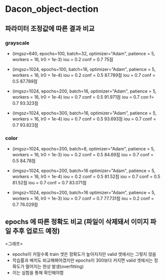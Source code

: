 # Dacon_object-dection

## 파라미터 조정값에 따른 결과 비교
### grayscale
+ (imgsz=640, epochs=100, batch=32, optimizer="Adam", patience = 5, workers = 16, lr0 = 1e-3)
iou = 0.2 conf = 0.7 75점

+ (imgsz=1024, epochs=100, batch=16, optimizer="Adam", patience = 5, workers = 16, lr0 = 1e-4)
iou = 0.2 conf = 0.5 87.789점
iou = 0.7 conf = 0.5 87.789점

+ (imgsz=1024, epochs=200, batch=16, optimizer="Adam", patience = 5, workers = 16, lr0 = 1e-4)
iou = 0.7 conf = 0.5 91.971점
iou = 0.7 con f= 0.7 93.323점

+ (imgsz=1024, epochs=300, batch=16, optimizer="Adam", patience = 5, workers = 16, lr0 = 1e-4)
iou = 0.7 conf = 0.5 93.693점
iou = 0.7 conf = 0.7 93.823점

### color
+ (imgsz=1024, epochs=200, batch=8, optimizer="Adam", patience = 5, workers = 16, lr0 = 1e-3)
iou = 0.2 conf = 0.5 84.69점
iou = 0.7 conf = 0.5 84.78점

+ (imgsz=1024, epochs=200, batch=16 optimizer="Adam", patience = 5, workers = 16, lr0 = 1e-4)
iou = 0.2 conf = 0.5 81.52점
iou = 0.7 conf = 0.5 81.52점
iou = 0.7 conf = 0.7 83.071점

+ (imgsz=1024, epochs=200, batch=16 optimizer="Adam", patience = 5, workers = 16, lr0 = 1e-3)
iou = 0.7 conf = 0.7 77.731점
iou = 0.2  conf = 0.7 76.029점

## epochs 에 따른 정확도 비교 (파일이 삭제돼서 이미지 파일 추후 업로드 예정)
<그래프>
+ epochs이 커질수록 train 셋은 정확도가 높아지지만 valid 셋에서는 그렇지 않음
+ 학습률과 배치도 비교해봐야겠지만 epochs이 300보다 커지면 valid 셋에서는 정확도가 떨어지는 현상 발생(overfitting)
+ 이는 실험을 통해 확인해야함


